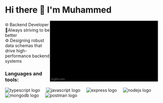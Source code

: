 <h1> Hi there 👋 I'm Muhammed </h1>



<img align="right" height="200" src="8ub9sq (1).gif"  />

###

<p align="left">🌐 Backend Developer <br> 🚀Always striving to be better <br>⚙️ Designing robust data schemas that drive high-performance backend systems </p>

###
<h3 align="left"> Languages and tools:</h3>

<div align="left">
  <img src="https://cdn.jsdelivr.net/gh/devicons/devicon/icons/typescript/typescript-original.svg" height="30" alt="typescript logo"  />
  <img width="12" />
  <img src="https://cdn.jsdelivr.net/gh/devicons/devicon/icons/javascript/javascript-original.svg" height="30" alt="javascript logo"  />
  <img width="12" />
  <img src="https://skillicons.dev/icons?i=express" height="30" alt="express logo"  />
  <img width="12" />
  <img src="https://skillicons.dev/icons?i=nodejs" height="30" alt="nodejs logo"  />
  <img width="12" />
  <img src="https://skillicons.dev/icons?i=mongodb" height="30" alt="mongodb logo"  />
  <img width="12" />
  <img src="https://skillicons.dev/icons?i=postman" height="30" alt="postman logo"  />
  
  
  
  <!--   <img src="https://skillicons.dev/icons?i=aws" height="30" alt="amazonwebservices logo"  /> -->



</div>
